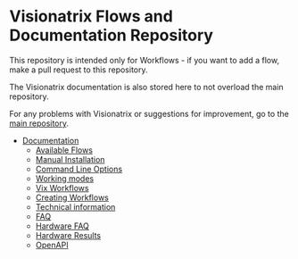 # Visionatrix Flows and Documentation Repository

This repository is intended only for Workflows - if you want to add a flow, make a pull request to this repository.

The Visionatrix documentation is also stored here to not overload the main repository.

For any problems with Visionatrix or suggestions for improvement, go to the [main repository](https://github.com/Visionatrix/Visionatrix).

- [Documentation](https://visionatrix.github.io/VixFlowsDocs/)
  - [Available Flows](https://visionatrix.github.io/VixFlowsDocs/Flows/index.html)
  - [Manual Installation](https://visionatrix.github.io/VixFlowsDocs/installation.html)
  - [Command Line Options](https://visionatrix.github.io/VixFlowsDocs/command_line_options.html)
  - [Working modes](https://visionatrix.github.io/VixFlowsDocs/working_modes.html)
  - [Vix Workflows](https://visionatrix.github.io/VixFlowsDocs/vix_workflows.html)
  - [Creating Workflows](https://visionatrix.github.io/VixFlowsDocs/comfyui_vix_migration.html)
  - [Technical information](https://visionatrix.github.io/VixFlowsDocs/technical_information.html)
  - [FAQ](https://visionatrix.github.io/VixFlowsDocs/faq.html)
  - [Hardware FAQ](https://visionatrix.github.io/VixFlowsDocs/hardware_faq.html)
  - [Hardware Results](https://visionatrix.github.io/VixFlowsDocs/hardware_results.html)
  - [OpenAPI](https://visionatrix.github.io/VixFlowsDocs/swagger.html)
